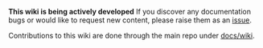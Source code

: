 **This wiki is being actively developed**
If you discover any documentation bugs or would like to request new content, please raise them as an [issue](https://github.com/Azure/DevOps-Self-Hosted/issues).

Contributions to this wiki are done through the main repo under [docs/wiki](https://github.com/Azure/DevOps-Self-Hosted/tree/main/docs/wiki).